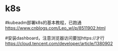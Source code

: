 # k8s
#kubeadm部署k8s的基本教程，已跑通
https://www.cnblogs.com/Leo_wl/p/8511902.html

#安装dashboard，注意浏览器访问要加https://才行
https://cloud.tencent.com/developer/article/1380902
